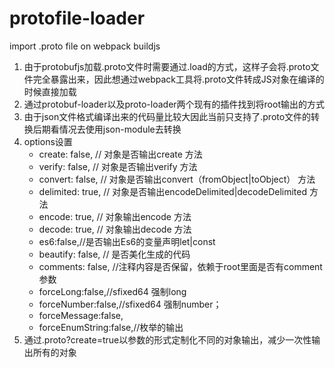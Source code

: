 # protofile-loader
import .proto file on webpack buildjs  

1. 由于protobufjs加载.proto文件时需要通过.load的方式，这样子会将.proto文件完全暴露出来，因此想通过webpack工具将.proto文件转成JS对象在编译的时候直接加载
2. 通过protobuf-loader以及proto-loader两个现有的插件找到将root输出的方式
3. 由于json文件格式编译出来的代码量比较大因此当前只支持了.proto文件的转换后期看情况去使用json-module去转换
4. options设置
    - create: false,   // 对象是否输出create 方法
    - verify: false,  // 对象是否输出verify 方法
    - convert: false,  // 对象是否输出convert（fromObject|toObject） 方法
    - delimited: true, // 对象是否输出encodeDelimited|decodeDelimited 方法
    - encode: true,  // 对象输出encode 方法
    - decode: true,  // 对象输出decode 方法
    - es6:false,//是否输出Es6的变量声明let|const
    - beautify: false, // 是否美化生成的代码
    - comments: false, //注释内容是否保留，依赖于root里面是否有comment参数
    - forceLong:false,//sfixed64 强制long
    - forceNumber:false,//sfixed64 强制number；
    - forceMessage:false,
    - forceEnumString:false,//枚举的输出
5. 通过.proto?create=true以参数的形式定制化不同的对象输出，减少一次性输出所有的对象
